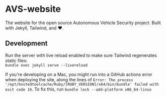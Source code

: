 # AVS-website
The website for the open source Autonomous Vehicle Security project. Built with Jekyll, Tailwind, and :heart:.

## Development
Run the server with live reload enabled to make sure Tailwind regenerates static files:
<br>
`bundle exec jekyll serve --livereload
`

If you're developing on a Mac, you might run into a GitHub actions error when deploying the site, along the lines of 
`
Error: The process '/opt/hostedtoolcache/Ruby/[RUBY_VERSION]/x64/bin/bundle' failed with exit code 16
`.
To fix this, run
`
bundle lock --add-platform x86_64-linux
`
